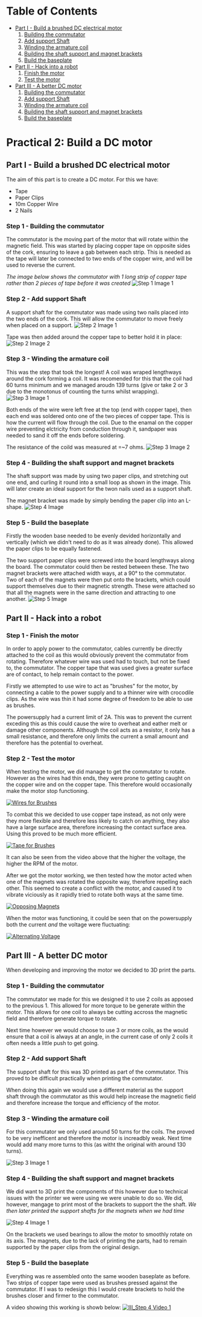 Table of Contents
=================
* [Part I - Build a brushed DC electrical motor](#part-i)
  1. [Building the commutator](#i-step-1)
  2. [Add support Shaft](#i-step-2)
  3. [Winding the armature coil](#i-step-3)
  4. [Building the shaft support and magnet brackets](#i-step-4)
  5. [Build the baseplate](#i-step-5)
* [Part II - Hack into a robot](#part-ii)
  1. [Finish the motor](#ii-step-1)
  2. [Test the motor](#ii-step-2)
* [Part III - A better DC motor](#part-iii)
  1. [Building the commutator](#iii-step-1)
  2. [Add support Shaft](#iii-step-2)
  3. [Winding the armature coil](#iii-step-3)
  4. [Building the shaft support and magnet brackets](#iii-step-4)
  5. [Build the baseplate](#iii-step-5)

Practical 2: Build a DC motor
==============================================
Part I - Build a brushed DC electrical motor<a name = "part-i">
------------------------------------------
The aim of this part is to create a DC motor. For this we have:
* Tape
* Paper Clips
* 10m Copper Wire
* 2 Nails

### Step 1 - Building the commutator<a name = "i-step-1">
The commutator is the moving part of the motor that will rotate within the magnetic field. This was started by placing copper
tape on opposite sides of the cork, ensuring to leave a gab between each strip. This is needed as the tape will later be connected
to two ends of the copper wire, and will be used to reverse the current.

_The image below shows the commutator with 1 long strip of copper tape rather than 2 pieces of tape before it was created_
![Step 1 Image 1][I_1_1]

[I_1_1]: https://github.com/NodrogJRB/ROCO222/blob/master/Images2/Practical_2/I%20-%201%20-%201.jpg?raw=true "Commutator with copper tape"

### Step 2 - Add support Shaft<a name = "i-step-2">
A support shaft for the commutator was made using two nails placed into the two ends of the cork. This will allow the commutator
to move freely when placed on a support.
![Step 2 Image 1][I_2_1]

[I_2_1]: https://github.com/NodrogJRB/ROCO222/blob/master/Images2/Practical_2/I%20-%202%20-%201.jpg?raw=true

Tape was then added around the copper tape to better hold it in place:
![Step 2 Image 2][I_2_2]

[I_2_2]: https://github.com/NodrogJRB/ROCO222/blob/master/Images2/Practical_2/I%20-%202%20-%202.jpg?raw=true

### Step 3 - Winding the armature coil<a name = "i-step-3">
This was the step that took the longest! A coil was wraped lengthways around the cork forming a coil.
It was recomended<a name = "I-step-2"> for this that the coil had 60 turns minimum and we managed aroudn 139 turns (give or take 2 or 3
due to the monotonus of counting the turns whilst wrapping).
![Step 3 Image 1][I_3_1]

Both ends of the wire were left free at the top (end with copper tape), then each end was soldered onto one of the two pieces of
copper tape. This is how the current will flow through the coil.
Due to the enamal on the copper wire preventing elctricity from conduction through it, sandpaper was needed to sand it off
the ends before soldering.

The resistance of the coild was measured at =~7 ohms.
![Step 3 Image 2][I_3_2]

[I_3_1]: https://github.com/NodrogJRB/ROCO222/blob/master/Images2/Practical_2/I%20-%203%20-%201.jpg?raw=true
[I_3_2]: https://github.com/NodrogJRB/ROCO222/blob/master/Images2/Practical_2/I%20-%203%20-%202.jpg?raw=true
### Step 4 - Building the shaft support and magnet brackets<a name = "i-step-4">
The shaft support was made by using two paper clips, and stretching out one end, and curling it round into a small loop as shown
in the image. This will later create an ideal support for the twon nails used as a support shaft.

The magnet bracket was made by simply bending the paper clip into an L-shape.
![Step 4 Image][I_4_1]

[I_4_1]: https://github.com/NodrogJRB/ROCO222/blob/master/Images2/Practical_2/I%20-%204%20-%201.jpg?raw=true

### Step 5 - Build the baseplate<a name = "i-step-5">
Firstly the wooden base needed to be evenly devided horizontally and vertically (which we didn't need to do as it was already
done). This allowed the paper clips to be equally fastened.

The two support paper clips were screwed into the board lengthways along the board. The commutator could then be rested between
these.
The two magnet brackets were attached width ways, at a 90° to the commutator. Two of each of the magnets were then put onto the
brackets, which could support themselves due to their magnetic strength. These were attached so that all the magnets were in the
same direction and attracting to one another.
![Step 5 Image][I_5_1]

[I_5_1]: https://github.com/NodrogJRB/ROCO222/blob/master/Images2/Practical_2/I%20-%205%20-%201.jpg?raw=true

Part II - Hack into a robot<a name = "part-ii">
-----------------------------------------------
### Step 1 - Finish the motor<a name = "ii-step-1">
In order to apply power to the commutator, cables currently be directly attached to the coil as this would obviously prevent the
commutator from rotating. Therefore whatever wire was used had to touch, but not be fixed to, the commutator. The copper tape that
was used gives a greater surface are of contact, to help remain contact to the power.

Firstly we attempted to use wire to act as "brushes" for the motor, by connecting a cable to the power supply and to a thinner wire
with crocodile clips. As the wire was thin it had some degree of freedom to be able to use as brushes.

The powersupply had a current limit of 2A. This was to prevent the current exceding this as this could cause the wire to overheat and
eather melt or damage other components. Although the coil acts as a resistor, it only has a small resistance, and therefore only
limits the current a small amount and therefore has the potential to overheat.

### Step 2 - Test the motor<a name = "ii-step-2">
When testing the motor, we did manage to get the commutator to rotate. However as the wires had thin ends, they were prone to getting
caught on the copper wire and on the copper tape. This therefore would occasionally make the motor stop functioning.

[![Wires for Brushes][II_2_1(T)]][II_2_1(V)]

[II_2_1(T)]: https://github.com/NodrogJRB/ROCO222/blob/master/Images2/Practical_2/Thumbnails/II_2_1.png?raw=true
[II_2_1(V)]: https://youtu.be/h_XL3oUzkJ0

To combat this we decided to use copper tape instead, as not only were they more flexible and therefore less likely to catch on
anything, they also have a large surface area, therefore increasing the contact surface area. Using this proved to be much more
efficient.

[![Tape for Brushes][II_2_2(T)]][II_2_2(V)]

[II_2_2(T)]: https://github.com/NodrogJRB/ROCO222/blob/master/Images2/Practical_2/Thumbnails/II_2_2.png?raw=true
[II_2_2(V)]: https://youtu.be/ZZyAr5DxDUE

It can also be seen from the video above that the higher the voltage, the higher the RPM of the motor.

After we got the motor working, we then tested how the motor acted when one of the magnets was rotated the opposite way, therefore
repelling each other. This seemed to create a conflict with the motor, and caused it to vibrate viciously as it rapidly tried to
rotate both ways at the same time.

[![Opposing Magnets][II_2_3(T)]][II_2_3(V)]

[II_2_3(T)]: https://github.com/NodrogJRB/ROCO222/blob/master/Images2/Practical_2/Thumbnails/II_2_3.png?raw=true
[II_2_3(V)]: https://youtu.be/hRVDDwe9pTM

When the motor was functioning, it could be seen that on the powersupply both the current *and* the voltage were fluctuating:

[![Alternating Voltage][II_2_4(T)]][II_2_4(V)]

[II_2_4(T)]: https://github.com/NodrogJRB/ROCO222/blob/master/Images2/Practical_2/Thumbnails/II_2_4.png?raw=true
[II_2_4(V)]: https://youtu.be/w-qEDNoe-Ts

Part III - A better DC motor<a name = "part-iii">
-------------------------------------------------
When developing and improving the motor we decided to 3D print the parts.

### Step 1 - Building the commutator<a name = "iii-step-1">
The commutator we made for this we designed it to use 2 coils as apposed to the previous 1. This allowed for more torque to be generate
within the motor. This allows for one coil to always be cutting accross the magnetic field and therefore generate torque to rotate.

Next time however we would choose to use 3 or more coils, as the would ensure that a coil is always at an angle, in the current case of
only 2 coils it often needs a little push to get going.

### Step 2 - Add support Shaft<a name = "iii-step-2">
The support shaft for this was 3D printed as part of the commutator. This proved to be difficult practically when printing the
commutator.
  
When doing this again we would use a different material as the support shaft through the commutator as this would help increase the magnetic field and therefore increase the torque and efficiency of the motor.

### Step 3 - Winding the armature coil<a name = "iii-step-3">
For this commutator we only used around 50 turns for the coils. The proved to be very inefficent and therefore the motor is increadbly weak. Next time would add many more turns to this (as witht the original with around 130 turns).

![Step 3 Image 1][III_3_1]

[III_3_1]: https://github.com/NodrogJRB/ROCO222/blob/master/Images2/Practical_2/III_3_1.JPG?raw=true "New Motor Design"

### Step 4 - Building the shaft support and magnet brackets<a name = "iii-step-4">
We did want to 3D print the components of this however due to technical issues with the printer we were using we were unable to do so.
We did, however, mangage to print most of the brackets to support the the shaft.
*We then later printed the support shafts for the magnets when we had time*

![Step 4 Image 1][III_4_1]

[III_4_1]: https://github.com/NodrogJRB/ROCO222/blob/master/Images2/Practical_2/III_4_1.JPG?raw=true "Added Supports"


On the brackets we used bearings to allow the motor to smoothly rotate on its axis. The magnets, due to the lack of printing the parts,
had to remain supported by the paper clips from the original design.

### Step 5 - Build the baseplate<a name = "iii-step-5">
Everything was re assembled onto the same wooden baseplate as before. Two strips of copper tape were used as brushes pressed against the
commutator.
If I was to redesign this I would create brackets to hold the brushes closer and firmer to the commutator.
  
 A video showing this working is showb below:
 [![III_Step 4 Video 1](https://i.ytimg.com/vi/wWGUu8mAfnQ/sddefault.jpg)](https://youtu.be/wWGUu8mAfnQ)
